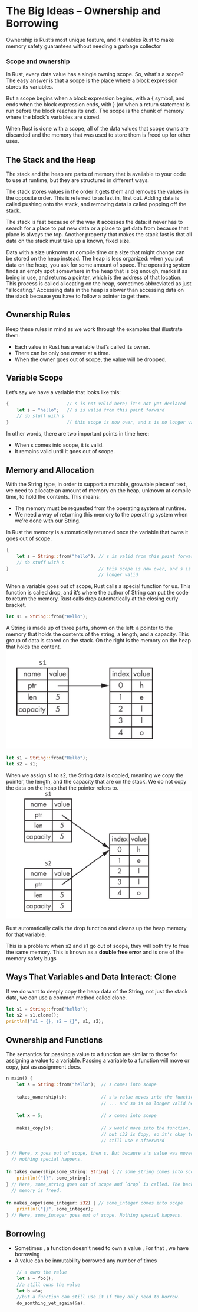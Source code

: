 # The Big Ideas – Ownership and Borrowing


Ownership is Rust’s most unique feature, and it enables Rust to make memory safety guarantees without needing a garbage collector

### Scope and ownership

In Rust, every data value has a single owning scope. So, what's a scope? The easy answer is that a scope is the place where a block expression stores its variables.

But a scope begins when a block expression begins, with a { symbol, and ends when the block expression ends, with } (or when a return statement is run before the block reaches its end). The scope is the chunk of memory where the block's variables are stored.

When Rust is done with a scope, all of the data values that scope owns are discarded and the memory that was used to store them is freed up for other uses.


## The Stack and the Heap
The stack and the heap are parts of memory that is available to your code to use at runtime, but they are structured in different ways.

The stack stores values in the order it gets them and removes the values in the opposite order. This is referred to as last in, first out.
Adding data is called pushing onto the stack, and removing data is called popping off the stack.

The stack is fast because of the way it accesses the data: it never has to search for a place to put new data or a place to get data from because that place is always the top. Another property that makes the stack fast is that all data on the stack must take up a known, fixed size.

Data with a size unknown at compile time or a size that might change can be stored on the heap instead. 
The heap is less organized: when you put data on the heap, you ask for some amount of space. The operating system finds an empty spot somewhere in the heap that is big enough, marks it as being in use, and returns a pointer, which is the address of that location. This process is called allocating on the heap, sometimes abbreviated as just “allocating.” 
Accessing data in the heap is slower than accessing data on the stack because you have to follow a pointer to get there.

## Ownership Rules
Keep these rules in mind as we work through the examples that illustrate them:

* Each value in Rust has a variable that’s called its owner.
* There can be only one owner at a time.
* When the owner goes out of scope, the value will be dropped.
  
## Variable Scope
Let’s say we have a variable that looks like this:
```rust
{                      // s is not valid here; it's not yet declared
    let s = "hello";   // s is valid from this point forward
    // do stuff with s
}                      // this scope is now over, and s is no longer valid
```
In other words, there are two important points in time here:
* When s comes into scope, it is valid.
* It remains valid until it goes out of scope.

## Memory and Allocation
With the String type, in order to support a mutable, growable piece of text, we need to allocate an amount of memory on the heap, unknown at compile time, to hold the contents. This means:

* The memory must be requested from the operating system at runtime.
* We need a way of returning this memory to the operating system when we’re done with our String.

In Rust the memory is automatically returned once the variable that owns it goes out of scope.
```rust
{
    let s = String::from("hello"); // s is valid from this point forward
    // do stuff with s
}                                  // this scope is now over, and s is no
                                   // longer valid
```

When a variable goes out of scope, Rust calls a special function for us. This function is called drop, and it’s where the author of String can put the code to return the memory. Rust calls drop automatically at the closing curly bracket.


```rust
let s1 = String::from("Hello");
```
 A String is made up of three parts, shown on the left: a pointer to the memory that holds the contents of the string, a length, and a capacity. This group of data is stored on the stack. On the right is the memory on the heap that holds the content.
 ![](/images/Screen&#32;Shot&#32;2018-12-20&#32;at&#32;12.07.44.png)


```rust
let s1 = String::from("Hello");
let s2 = s1;
```
 When we assign s1 to s2, the String data is copied, meaning we copy the pointer, the length, and the capacity that are on the stack. We do not copy the data on the heap that the pointer refers to.
 ![](/images/Screen&#32;Shot&#32;2018-12-20&#32;at&#32;12.08.12.png)

 Rust automatically calls the drop function and cleans up the heap memory for that variable.

 This is a problem: when s2 and s1 go out of scope, they will both try to free the same memory. This is known as a **double free error** and is one of the memory safety bugs 

 ## Ways That Variables and Data Interact: Clone
 If we do want to deeply copy the heap data of the String, not just the stack data, we can use a common method called clone.

 ```rust
let s1 = String::from("hello");
let s2 = s1.clone();
println!("s1 = {}, s2 = {}", s1, s2);
 ```

## Ownership and Functions

The semantics for passing a value to a function are similar to those for assigning a value to a variable. Passing a variable to a function will move or copy, just as assignment does. 
```rust
n main() {
    let s = String::from("hello");  // s comes into scope

    takes_ownership(s);             // s's value moves into the function...
                                    // ... and so is no longer valid here

    let x = 5;                      // x comes into scope

    makes_copy(x);                  // x would move into the function,
                                    // but i32 is Copy, so it's okay to
                                    // still use x afterward

} // Here, x goes out of scope, then s. But because s's value was moved,
  // nothing special happens.

fn takes_ownership(some_string: String) { // some_string comes into scope
    println!("{}", some_string);
} // Here, some_string goes out of scope and `drop` is called. The backing
  // memory is freed.

fn makes_copy(some_integer: i32) { // some_integer comes into scope
    println!("{}", some_integer);
} // Here, some_integer goes out of scope. Nothing special happens.
```

##  Borrowing
* Sometimes , a function doesn't need to own a value , For that , we have borrowing
* A value can be inmutability borrowed any number of times  

```rust
    // a owns the value
    let a = foo();
    //a still owns the value
    let b =&a;
    //but a function can still use it if they only need to borrow.
    do_somthing_yet_again(&a);
```


